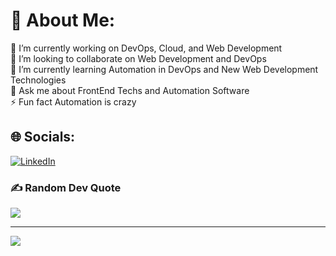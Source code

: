 # 💫 About Me:
🔭 I’m currently working on DevOps, Cloud, and Web Development<br>👯 I’m looking to collaborate on Web Development and DevOps<br>🌱 I’m currently learning Automation in DevOps and New Web Development Technologies<br>💬 Ask me about FrontEnd Techs and Automation Software<br>⚡ Fun fact Automation is crazy


## 🌐 Socials:
[![LinkedIn](https://img.shields.io/badge/LinkedIn-%230077B5.svg?logo=linkedin&logoColor=white)](https://www.linkedin.com/in/shaikimran0127/) 


### ✍️ Random Dev Quote
![](https://quotes-github-readme.vercel.app/api?type=horizontal&theme=radical)




---
[![](https://visitcount.itsvg.in/api?id=Imran-Ahmed27&icon=0&color=0)](https://visitcount.itsvg.in)

